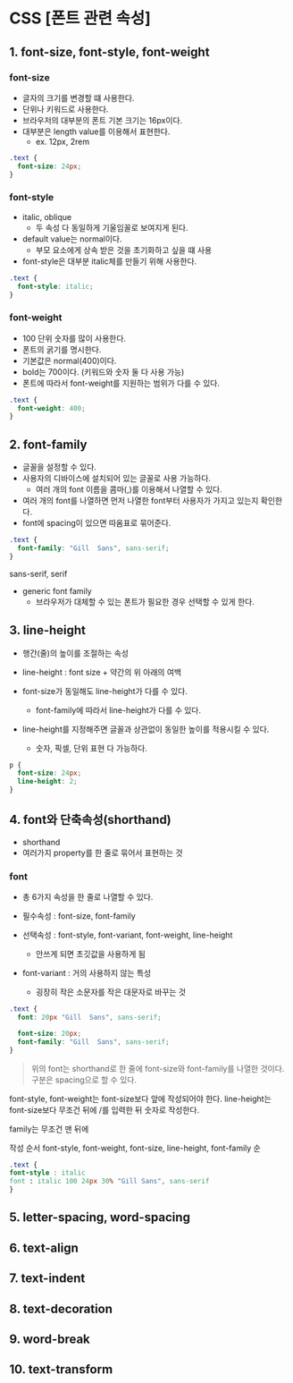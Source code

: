 # CSS [폰트 관련 속성]

## 1. font-size, font-style, font-weight

### font-size

- 글자의 크기를 변경할 떄 사용한다.
- 단위나 키워드로 사용한다.
- 브라우저의 대부분의 폰트 기본 크기는 16px이다.
- 대부분은 length value를 이용해서 표현한다.
  - ex. 12px, 2rem

```css
.text {
  font-size: 24px;
}
```

### font-style

- italic, oblique
  - 두 속성 다 동일하게 기울임꼴로 보여지게 된다.
- default value는 normal이다.
  - 부모 요소에게 상속 받은 것을 초기화하고 싶을 떄 사용
- font-style은 대부분 italic체를 만들기 위해 사용한다.

```css
.text {
  font-style: italic;
}
```

### font-weight

- 100 단위 숫자를 많이 사용한다.
- 폰트의 굵기를 명시한다.
- 기본값은 normal(400)이다.
- bold는 700이다. (키워드와 숫자 둘 다 사용 가능)
- 폰트에 따라서 font-weight를 지원하는 범위가 다를 수 있다.

```css
.text {
  font-weight: 400;
}
```

## 2. font-family

- 글꼴을 설정할 수 있다.
- 사용자의 디바이스에 설치되어 있는 글꼴로 사용 가능하다.
  - 여러 개의 font 이름을 콤마(,)를 이용해서 나열할 수 있다.
- 여러 개의 font를 나열하면 먼저 나열한 font부터 사용자가 가지고 있는지 확인한다.
- font에 spacing이 있으면 따옴표로 묶어준다.

```css
.text {
  font-family: "Gill  Sans", sans-serif;
}
```

sans-serif, serif

- generic font family
  - 브라우저가 대체할 수 있는 폰트가 필요한 경우 선택할 수 있게 한다.

## 3. line-height

- 행간(줄)의 높이를 조절하는 속성
- line-height : font size + 약간의 위 아래의 여백
- font-size가 동일해도 line-height가 다를 수 있다.

  - font-family에 따라서 line-height가 다를 수 있다.

- line-height를 지정해주면 글꼴과 상관없이 동일한 높이를 적용시킬 수 있다.
  - 숫자, 픽셀, 단위 표현 다 가능하다.

```css
p {
  font-size: 24px;
  line-height: 2;
}
```

## 4. font와 단축속성(shorthand)

- shorthand
- 여러가지 property를 한 줄로 묶어서 표현하는 것

### font

- 총 6가지 속성을 한 줄로 나열할 수 있다.
- 필수속성 : font-size, font-family
- 선택속성 : font-style, font-variant, font-weight, line-height

  - 안쓰게 되면 초깃값을 사용하게 됨

- font-variant : 거의 사용하지 않는 특성
  - 굉장히 작은 소문자를 작은 대문자로 바꾸는 것

```css
.text {
  font: 20px "Gill  Sans", sans-serif;

  font-size: 20px;
  font-family: "Gill  Sans", sans-serif;
}
```

> 위의 font는 shorthand로 한 줄에 font-size와 font-family를 나열한 것이다.
> 구분은 spacing으로 할 수 있다.

font-style, font-weight는 font-size보다 앞에 작성되어야 한다.
line-height는 font-size보다 무조건 뒤에 /를 입력한 뒤 숫자로 작성한다.

family는 무조건 맨 뒤에

작성 순서
font-style, font-weight, font-size, line-height, font-family 순

```css
.text {
font-style : italic
font : italic 100 24px 30% "Gill Sans", sans-serif
}
```

## 5. letter-spacing, word-spacing

## 6. text-align

## 7. text-indent

## 8. text-decoration

## 9. word-break

## 10. text-transform

```

```
